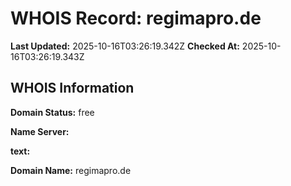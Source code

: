 # WHOIS Record: regimapro.de

**Last Updated:** 2025-10-16T03:26:19.342Z
**Checked At:** 2025-10-16T03:26:19.343Z

## WHOIS Information

**Domain Status:** free

**Name Server:** 

**text:** 

**Domain Name:** regimapro.de

